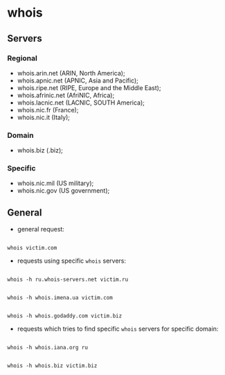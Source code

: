 # whois

## Servers

### Regional

- whois.arin.net (ARIN, North America);
- whois.apnic.net (APNIC, Asia and Pacific);
- whois.ripe.net (RIPE, Europe and the Middle East);
- whois.afrinic.net (AfriNIC, Africa);
- whois.lacnic.net (LACNIC, SOUTH America);
- whois.nic.fr (France);
- whois.nic.it (Italy);

### Domain

- whois.biz (.biz);

### Specific

- whois.nic.mil (US military);
- whois.nic.gov (US government);

## General

- general request:

```shell

whois victim.com

```

- requests using specific `whois` servers:

```shell

whois -h ru.whois-servers.net victim.ru

```

```shell

whois -h whois.imena.ua victim.com

```

```shell

whois -h whois.godaddy.com victim.biz

```

- requests which tries to find specific `whois` servers for specific domain:

```shell

whois -h whois.iana.org ru

```

```shell

whois -h whois.biz victim.biz

```











